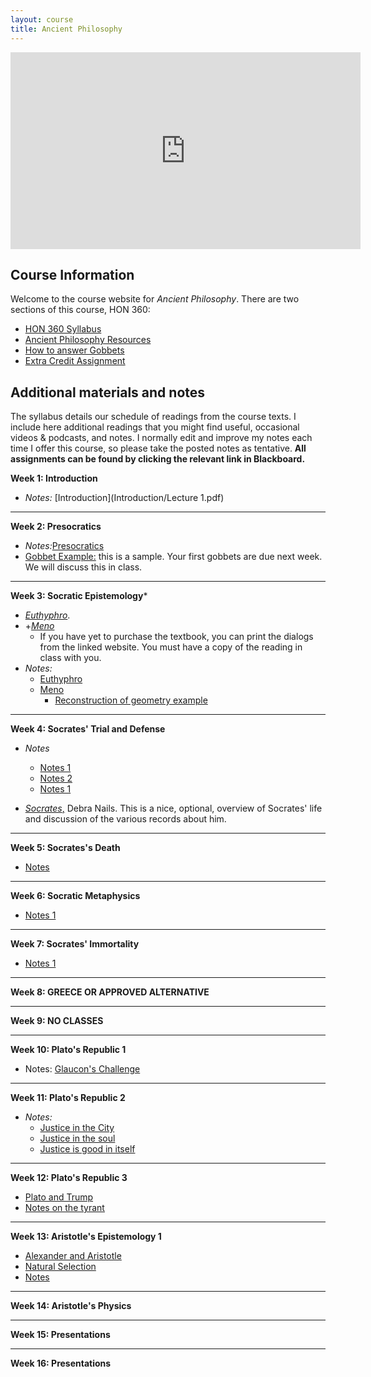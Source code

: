 ```yaml
---
layout: course
title: Ancient Philosophy
---
```


<iframe width="560" height="315" src="https://www.youtube.com/embed/HF09PRMQ7Dk" frameborder="0" allow="accelerometer; autoplay; encrypted-media; gyroscope; picture-in-picture" allowfullscreen></iframe>



## Course Information

Welcome to the course website for *Ancient Philosophy*.  There are two sections of this course, HON 360: 

+ [HON 360 Syllabus](Syllabus.pdf)
+ [Ancient Philosophy Resources](resources)
+ [How to answer Gobbets](Guide.pdf)
+ [Extra Credit Assignment](extra1)



## Additional materials and notes

The syllabus details our schedule of readings from the course texts. I include here additional readings that you might find useful, occasional videos & podcasts, and notes. I normally edit and improve my notes each time I offer this course, so please take the posted notes as tentative. **All assignments can be found by clicking the relevant link in Blackboard.**

**Week 1: Introduction**

+ *Notes:* [Introduction](Introduction/Lecture 1.pdf)

---
**Week 2: Presocratics**

+ *Notes:*[Presocratics](Presoc/Lecture2.pdf)
+ [Gobbet Example:](Euthyphro/GobbetExample) this is a sample. Your first gobbets are due next week. We will discuss this in class. 

---
**Week 3: Socratic Epistemology***

+ [*Euthyphro*](http://classics.mit.edu/Plato/euthyfro.html). 
+ +[*Meno*](http://classics.mit.edu/Plato/meno.html)
	+ If you have yet to purchase the textbook, you can print the dialogs from the linked website. You must have a copy of the reading in class with you.
+ *Notes:* 
	+ [Euthyphro](Euthyphro/Lecture4.pdf)
	+ [Meno](Meno/Meno.pdf)
		+ [Reconstruction of geometry example](https://www.youtube.com/watch?v=95GjK0p582g)

---

**Week 4: Socrates' Trial and Defense**

+ *Notes*
	+ [Notes 1](Apology/Lecture5.pdf)
	+ [Notes 2](Apology/2.pdf)
	+ [Notes 1](Crito/crito.pdf)

+ [*Socrates*,](https://plato.stanford.edu/entries/socrates/) Debra Nails. This is a nice, optional, overview of Socrates' life and discussion of the various records about him.

---

**Week 5: Socrates's Death**

+ [Notes](Phaedo/phaedo.pdf)

---

**Week 6: Socratic Metaphysics**

+ [Notes 1](Phaedo/phaedo2.pdf) 

---

**Week 7: Socrates' Immortality**

+ [Notes 1](Phaedo/phaedo2.pdf) 

---

**Week 8: GREECE OR APPROVED ALTERNATIVE**

---

**Week 9: NO CLASSES**

---

**Week 10: Plato's Republic 1**

+ Notes: [Glaucon's Challenge](Republic1/Lecture.pdf)
	
---

**Week 11: Plato's Republic 2**

+ *Notes:*
	+ [Justice in the City](Republic1/Lecture2.pdf)
	+ [Justice in the soul](Republic2/Lecture.pdf)  
	+ [Justice is good in itself](Republic2/Lecture1.pdf)  
---

**Week 12: Plato's Republic 3**

+ [Plato and Trump](https://www.youtube.com/watch?v=cnzo9qXLFUo)
+ [Notes on the tyrant](Republic3/lecture2.pdf)

---

**Week 13: Aristotle's Epistemology 1**

+ [Alexander and Aristotle](https://www.youtube.com/watch?v=w6UGTvRbdUs)
+ [Natural Selection](https://www.youtube.com/watch?v=0SCjhI86grU)
+ [Notes](Physics2/Lecture1.pdf)

---

**Week 14: Aristotle's Physics**

---

**Week 15: Presentations**

---

**Week 16: Presentations**

